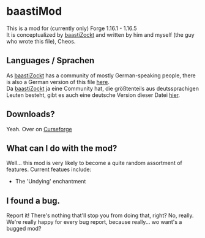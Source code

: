 # baastiMod

This is a mod for (currently only) Forge 1.16.1 - 1.16.5<br>
It is conceptualized by [baastiZockt](https://www.youtube.com/c/baastiZockt/) and written by him and myself (the guy who wrote this file), Cheos.

## Languages / Sprachen

As [baastiZockt](https://www.youtube.com/c/baastiZockt/) has a community of mostly German-speaking people, there is also a German version of this file [here](README_GERMAN.md).<br>
Da [baastiZockt](https://www.youtube.com/c/baastiZockt/) ja eine Community hat, die größtenteils aus deutssprachigen Leuten besteht, gibt es auch eine deutsche Version dieser Datei [hier](README_GERMAN.md).

## Downloads?

Yeah. Over on [Curseforge](https://well.i.didnt.actually/create/a/curseforge-project/yet)

## What can I do with the mod?

Well... this mod is very likely to become a quite random assortment of features.
Current featues include:
* The 'Undying' enchantment

## I found a bug.

Report it! There's nothing that'll stop you from doing that, right?
No, really. We're really happy for every bug report, because really... wo want's a bugged mod?


